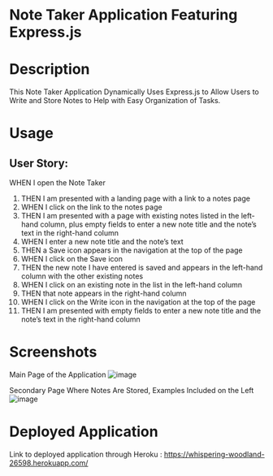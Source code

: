 # Note Taker Application Featuring Express.js

<h1> Description </h1>

This Note Taker Application Dynamically Uses Express.js to Allow Users to Write and Store Notes to Help with Easy Organization of Tasks. 

<h1> Usage </h1>
<h2> User Story: </h2>

WHEN I open the Note Taker 
1. THEN I am presented with a landing page with a link to a notes page
2. WHEN I click on the link to the notes page
3. THEN I am presented with a page with existing notes listed in the left-hand column, plus empty fields to enter a new note title and the note’s text in the right-hand column
4. WHEN I enter a new note title and the note’s text
5. THEN a Save icon appears in the navigation at the top of the page
6. WHEN I click on the Save icon
7. THEN the new note I have entered is saved and appears in the left-hand column with the other existing notes
8. WHEN I click on an existing note in the list in the left-hand column
9. THEN that note appears in the right-hand column
10. WHEN I click on the Write icon in the navigation at the top of the page
11. THEN I am presented with empty fields to enter a new note title and the note’s text in the right-hand column 

<h1> Screenshots </h1>

Main Page of the Application
![image](https://user-images.githubusercontent.com/99284604/167283907-af5fa7da-0588-4753-a635-6dbcadd7db78.png)

Secondary Page Where Notes Are Stored, Examples Included on the Left
![image](https://user-images.githubusercontent.com/99284604/167283898-04ee2749-e2f7-471c-888e-a218b73395ca.png)

<h1> Deployed Application </h1>

Link to deployed application through Heroku : https://whispering-woodland-26598.herokuapp.com/
